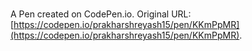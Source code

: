 # 

A Pen created on CodePen.io. Original URL: [https://codepen.io/prakharshreyash15/pen/KKmPpMR](https://codepen.io/prakharshreyash15/pen/KKmPpMR).


